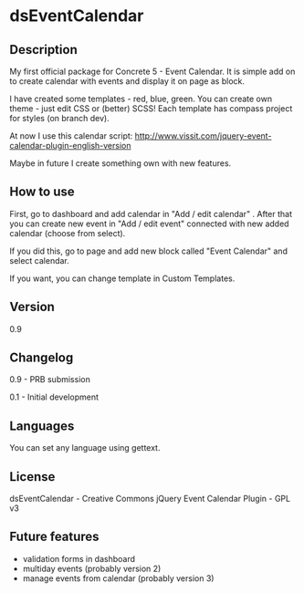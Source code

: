 dsEventCalendar
================

Description
----
My first official package for Concrete 5 - Event Calendar.
It is simple add on to create calendar with events and display it on page as block.

I have created some templates - red, blue, green. You can create own theme - just edit CSS or (better) SCSS! Each template has compass project for styles (on branch dev).

At now I use this calendar script:
http://www.vissit.com/jquery-event-calendar-plugin-english-version

Maybe in future I create something own with new features.

How to use
----
First, go to dashboard and add calendar in "Add / edit calendar" . After that you can create new event in "Add / edit event" connected with new added calendar (choose from select).

If you did this, go to page and add new block called "Event Calendar" and select calendar.

If you want, you can change template in Custom Templates.


Version
----
0.9

Changelog
----
0.9 - PRB submission

0.1 - Initial development 

Languages
----
You can set any language using gettext.


License
----
dsEventCalendar - Creative Commons
jQuery Event Calendar Plugin - GPL v3

Future features
----
* validation forms in dashboard
* multiday events (probably version 2)
* manage events from calendar (probably version 3)
